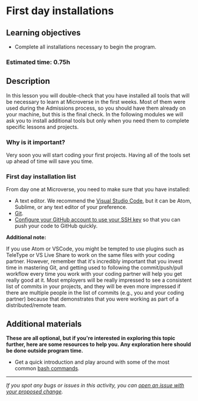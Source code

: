 # First day installations

## Learning objectives
- Complete all installations necessary to begin the program.

### Estimated time: 0.75h

## Description

In this lesson you will double-check that you have installed all tools that will be necessary to learn at Microverse in the first weeks.
Most of them were used during the Admissions process, so you should have them already on your machine, but this is the final check.
In the following modules we will ask you to install additional tools but only when you need them to complete specific lessons and projects.

### Why is it important?

Very soon you will start coding your first projects. Having all of the tools set up ahead of time will save you time.

### First day installation list

From day one at Microverse, you need to make sure that you have installed:
- A text editor. We recommend the [Visual Studio Code](https://code.visualstudio.com/), but it can be Atom, Sublime, or any text editor of your preference.
- [Git](https://git-scm.com/book/en/v2/Getting-Started-Installing-Git).
- [Configure your GitHub account to use your SSH key](https://docs.github.com/en/github/authenticating-to-github/adding-a-new-ssh-key-to-your-github-account) so that you can push your code to GitHub quickly.

**Additional note:**

If you use Atom or VSCode, you might be tempted to use plugins such as TeleType or VS Live Share to work on the same files with your coding partner. However, remember that it's incredibly important that you invest time in mastering Git, and getting used to following the commit/push/pull workflow every time you work with your coding partner will help you get really good at it. 
Most employers will be really impressed to see a consistent list of commits in your projects, and they will be even more impressed if there are multiple people in the list of commits (e.g., you and your coding partner) because that demonstrates that you were working as part of a distributed/remote team.

## Additional materials
**These are all optional, but if you're interested in exploring this topic further, here are some resources to help you. Any exploration here should be done outside program time.**

- Get a quick introduction and play around with some of the most common [bash commands](https://www.educative.io/blog/bash-shell-command-cheat-sheet).


------

_If you spot any bugs or issues in this activity, you can [open an issue with your proposed change](https://github.com/microverseinc/curriculum-transversal-skills/blob/main/git-github/articles/open_issue.md)._